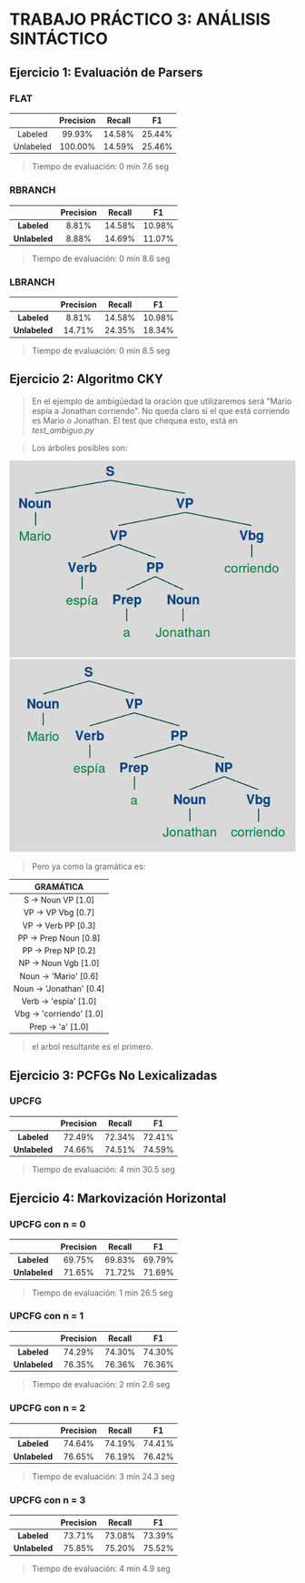 TRABAJO PRÁCTICO 3: ANÁLISIS SINTÁCTICO
=======================================

Ejercicio 1: Evaluación de Parsers
----------------------------------

### FLAT

|  | Precision | Recall | F1 |
| :---: | :---: | :---: | :---: |
| Labeled | 99.93% | 14.58% | 25.44% |
| Unlabeled | 100.00% | 14.59% | 25.46% |

> Tiempo de evaluación: 0 min 7.6 seg


### RBRANCH

|  | Precision | Recall | F1 |
| :---: | :---: | :---: | :---: |
| **Labeled** | 8.81% | 14.58% | 10.98% |
| **Unlabeled** | 8.88% | 14.69% | 11.07% |

> Tiempo de evaluación: 0 min 8.6 seg


### LBRANCH

|  | Precision | Recall | F1 |
| :---: | :---: | :---: | :---: |
| **Labeled** | 8.81% | 14.58% | 10.98% |
| **Unlabeled** | 14.71% | 24.35% | 18.34% |

> Tiempo de evaluación: 0 min 8.5 seg


Ejercicio 2: Algoritmo CKY
--------------------------

> En el ejemplo de ambigüedad la oración que utilizaremos será
> "Mario espía a Jonathan corriendo".
> No queda claro si el que está corriendo es Mario o Jonathan.
> El test que chequea esto, está en *test_ambiguo.py*

> Los árboles posibles son:

![](Arbol1.png)
![](Arbol2.png)

> Pero ya como la gramática es:

| GRAMÁTICA |
| :-: |
| S -> Noun VP  [1.0] |
| VP -> VP Vbg  [0.7] |
| VP -> Verb PP  [0.3] |
| PP -> Prep Noun [0.8] |
| PP -> Prep NP  [0.2] |
| NP -> Noun Vgb  [1.0] |
| Noun -> 'Mario'  [0.6] |
| Noun -> 'Jonathan'  [0.4] |
| Verb -> 'espía'  [1.0] |
| Vbg -> 'corriendo'  [1.0] |
| Prep -> 'a'  [1.0] |

> el arbol resultante es el primero.

Ejercicio 3: PCFGs No Lexicalizadas
-----------------------------------

### UPCFG

|  | Precision | Recall | F1 |
| :---: | :---: | :---: | :---: |
| **Labeled** | 72.49% | 72.34% | 72.41% |
| **Unlabeled** | 74.66% | 74.51% | 74.59% |

> Tiempo de evaluación: 4 min 30.5 seg


Ejercicio 4: Markovización Horizontal
-------------------------------------

### UPCFG con n = 0

|  | Precision | Recall | F1 |
| :---: | :---: | :---: | :---: |
| **Labeled** | 69.75% | 69.83% | 69.79% |
| **Unlabeled** | 71.65% | 71.72% | 71.69% |

> Tiempo de evaluación: 1 min 26.5 seg

### UPCFG con n = 1

|  | Precision | Recall | F1 |
| :---: | :---: | :---: | :---: |
| **Labeled** | 74.29% | 74.30% | 74.30% |
| **Unlabeled** | 76.35% | 76.36% | 76.36% |

> Tiempo de evaluación: 2 min 2.6 seg


### UPCFG con n = 2

|  | Precision | Recall | F1 |
| :---: | :---: | :---: | :---: |
| **Labeled** | 74.64% | 74.19% | 74.41% |
| **Unlabeled** | 76.65% | 76.19% | 76.42% |

> Tiempo de evaluación: 3 min 24.3 seg


### UPCFG con n = 3

|  | Precision | Recall | F1 |
| :---: | :---: | :---: | :---: |
| **Labeled** | 73.71% | 73.08% | 73.39% |
| **Unlabeled** | 75.85% | 75.20% | 75.52% |

> Tiempo de evaluación: 4 min 4.9 seg